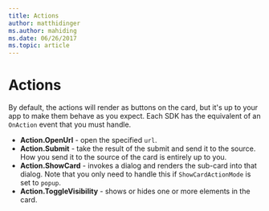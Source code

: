 ```yaml
---
title: Actions
author: matthidinger
ms.author: mahiding
ms.date: 06/26/2017
ms.topic: article
---
```


# Actions

By default, the actions will render as buttons on the card, but it's up to your app to make them behave as you expect. Each SDK has the equivalent of an `OnAction` event that you must handle.

* **Action.OpenUrl** - open the specified `url`.  
* **Action.Submit** - take the result of the submit and send it to the source. How you send it to the source of the card is entirely up to you.
* **Action.ShowCard** - invokes a dialog and renders the sub-card into that dialog. Note that you only need to handle this if `ShowCardActionMode` is set to `popup`.
* **Action.ToggleVisibility** - shows or hides one or more elements in the card.